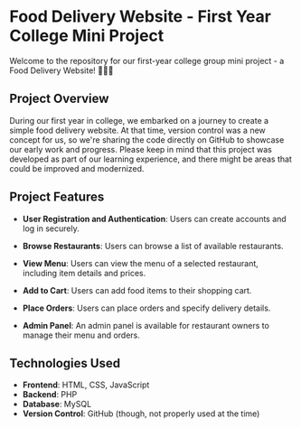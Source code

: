 # Food Delivery Website - First Year College Mini Project

Welcome to the repository for our first-year college group mini project - a Food Delivery Website! 🍔🍕🚚

## Project Overview

During our first year in college, we embarked on a journey to create a simple food delivery website. At that time, version control was a new concept for us, so we're sharing the code directly on GitHub to showcase our early work and progress. Please keep in mind that this project was developed as part of our learning experience, and there might be areas that could be improved and modernized.

## Project Features

- **User Registration and Authentication**: Users can create accounts and log in securely.

- **Browse Restaurants**: Users can browse a list of available restaurants.

- **View Menu**: Users can view the menu of a selected restaurant, including item details and prices.

- **Add to Cart**: Users can add food items to their shopping cart.

- **Place Orders**: Users can place orders and specify delivery details.

- **Admin Panel**: An admin panel is available for restaurant owners to manage their menu and orders.

## Technologies Used

- **Frontend**: HTML, CSS, JavaScript
- **Backend**: PHP
- **Database**: MySQL
- **Version Control**: GitHub (though, not properly used at the time)

